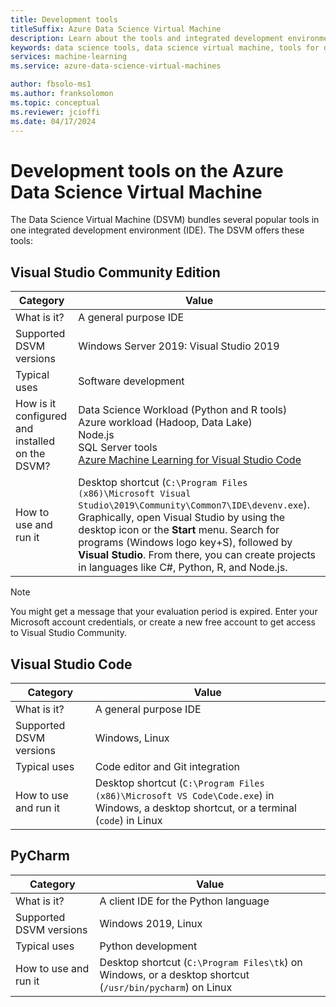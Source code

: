 ```yaml
---
title: Development tools
titleSuffix: Azure Data Science Virtual Machine 
description: Learn about the tools and integrated development environments available on the Data Science Virtual Machine.
keywords: data science tools, data science virtual machine, tools for data science, linux data science
services: machine-learning
ms.service: azure-data-science-virtual-machines

author: fbsolo-ms1 
ms.author: franksolomon 
ms.topic: conceptual
ms.reviewer: jcioffi
ms.date: 04/17/2024
---
```


# Development tools on the Azure Data Science Virtual Machine

The Data Science Virtual Machine (DSVM) bundles several popular tools in one integrated development environment (IDE). The DSVM offers these tools:

## Visual Studio Community Edition

| Category | Value |
|--|--|
| What is it? | A general purpose IDE |
| Supported DSVM versions | Windows Server 2019: Visual Studio 2019 |
| Typical uses | Software development |
| How is it configured and installed on the DSVM? | Data Science Workload (Python and R tools)<br>Azure workload (Hadoop, Data Lake)<br>Node.js<br>SQL Server tools<br>[Azure Machine Learning for Visual Studio Code](https://github.com/Microsoft/vs-tools-for-ai) |
| How to use and run it | Desktop shortcut (`C:\Program Files (x86)\Microsoft Visual Studio\2019\Community\Common7\IDE\devenv.exe`). Graphically, open Visual Studio by using the desktop icon or the **Start** menu. Search for programs (Windows logo key+S), followed by **Visual Studio**. From there, you can create projects in languages like C#, Python, R, and Node.js. |

> [!NOTE]
> You might get a message that your evaluation period is expired. Enter your Microsoft account credentials, or create a new free account to get access to Visual Studio Community.

## Visual Studio Code

| Category | Value |
|--|--|
| What is it? | A general purpose IDE |
| Supported DSVM versions | Windows, Linux |
| Typical uses | Code editor and Git integration |
| How to use and run it | Desktop shortcut (`C:\Program Files (x86)\Microsoft VS Code\Code.exe`) in Windows, a desktop shortcut, or a terminal (`code`) in Linux |

## PyCharm

| Category | Value |
|--|--|
| What is it? | A client IDE for the Python language |
| Supported DSVM versions | Windows 2019, Linux |
| Typical uses | Python development |
| How to use and run it | Desktop shortcut (`C:\Program Files\tk`) on Windows, or a desktop shortcut (`/usr/bin/pycharm`) on Linux |
